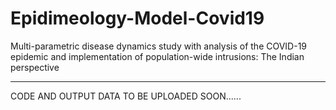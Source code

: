 # Epidimeology-Model-Covid19

Multi-parametric disease dynamics study with analysis of the COVID-19 epidemic and
implementation of population-wide intrusions: The Indian perspective

_____________________________

CODE AND OUTPUT DATA TO BE UPLOADED SOON......
